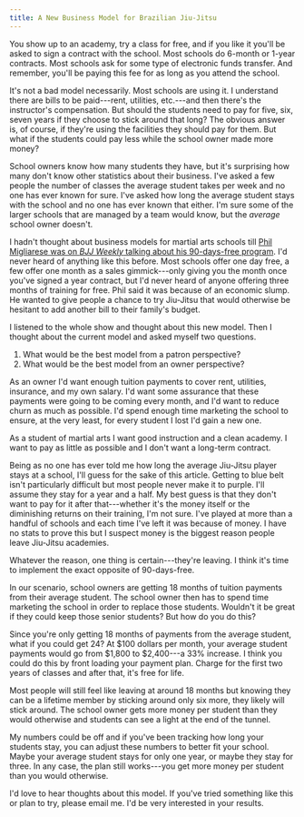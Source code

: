 ```yaml
---
title: A New Business Model for Brazilian Jiu-Jitsu
---
```


You show up to an academy, try a class for free, and if you like it you'll be asked to sign a contract with the school. Most schools do 6-month or 1-year contracts. Most schools ask for some type of electronic funds transfer. And remember, you'll be paying this fee for as long as you attend the school.

It's not a bad model necessarily. Most schools are using it. I understand there are bills to be paid---rent, utilities, etc.---and then there's the instructor's compensation. But should the students need to pay for five, six, seven years if they choose to stick around that long? The obvious answer is, of course, if they're using the facilities they should pay for them. But what if the students could pay less while the school owner made more money?

School owners know how many students they have, but it's surprising how many don't know other statistics about their business. I've asked a few people the number of classes the average student takes per week and no one has ever known for sure. I've asked how long the average student stays with the school and no one has ever known that either. I'm sure some of the larger schools that are managed by a team would know, but the *average* school owner doesn't.

I hadn't thought about business models for martial arts schools till [Phil Migliarese was on *BJJ Weekly* talking about his 90-days-free program](http://www.bjjweekly.com/blog/post/phil-migliarese-free-jiu-jitsu-training-for-everyone-is-he-nuts). I'd never heard of anything like this before. Most schools offer one day free, a few offer one month as a sales gimmick---only giving you the month once you've signed a year contract, but I'd never heard of anyone offering three months of training for free. Phil said it was because of an economic slump. He wanted to give people a chance to try Jiu-Jitsu that would otherwise be hesitant to add another bill to their family's budget.

I listened to the whole show and thought about this new model. Then I thought about the current model and asked myself two questions.

  1. What would be the best model from a patron perspective?
  2. What would be the best model from an owner perspective?

As an owner I'd want enough tuition payments to cover rent, utilities, insurance, and my own salary. I'd want some assurance that these payments were going to be coming every month, and I'd want to reduce churn as much as possible. I'd spend enough time marketing the school to ensure, at the very least, for every student I lost I'd gain a new one.

As a student of martial arts I want good instruction and a clean academy. I want to pay as little as possible and I don't want a long-term contract.

Being as no one has ever told me how long the average Jiu-Jitsu player stays at a school, I'll guess for the sake of this article. Getting to blue belt isn't particularly difficult but most people never make it to purple. I'll assume they stay for a year and a half. My best guess is that they don't want to pay for it after that---whether it's the money itself or the diminishing returns on their training, I'm not sure. I've played at more than a handful of schools and each time I've left it was because of money. I have no stats to prove this but I suspect money is the biggest reason people leave Jiu-Jitsu academies.

Whatever the reason, one thing is certain---they're leaving. I think it's time to implement the exact opposite of 90-days-free.

In our scenario, school owners are getting 18 months of tuition payments from their average student. The school owner then has to spend time marketing the school in order to replace those students. Wouldn't it be great if they could keep those senior students? But how do you do this?

Since you're only getting 18 months of payments from the average student, what if you could get 24? At $100 dollars per month, your average student payments would go from $1,800 to $2,400---a 33% increase. I think you could do this by front loading your payment plan. Charge for the first two years of classes and after that, it's free for life.

Most people will still feel like leaving at around 18 months but knowing they can be a lifetime member by sticking around only six more, they likely will stick around. The school owner gets more money per student than they would otherwise and students can see a light at the end of the tunnel.

My numbers could be off and if you've been tracking how long your students stay, you can adjust these numbers to better fit your school. Maybe your average student stays for only one year, or maybe they stay for three. In any case, the plan still works---you get more money per student than you would otherwise.

I'd love to hear thoughts about this model. If you've tried something like this or plan to try, please email me. I'd be very interested in your results.
